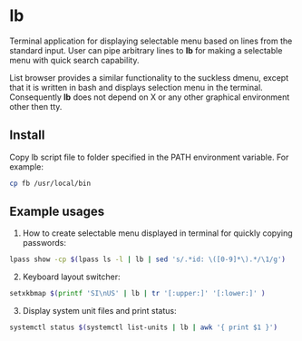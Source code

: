 # lb
Terminal application for displaying selectable menu based on lines from the standard input.
User can pipe arbitrary lines to **lb** for making a selectable menu with quick search capability.

List browser provides a similar functionality to the suckless dmenu, except that it is written in bash and displays selection menu in the terminal.
Consequently **lb** does not depend on X or any other graphical environment other then tty.

## Install

Copy lb script file to folder specified in the PATH environment variable. For example:
```bash
cp fb /usr/local/bin
```

## Example usages

1. How to create selectable menu displayed in terminal for quickly copying passwords:
```bash
lpass show -cp $(lpass ls -l | lb | sed 's/.*id: \([0-9]*\).*/\1/g')
```

2. Keyboard layout switcher:
```bash
setxkbmap $(printf 'SI\nUS' | lb | tr '[:upper:]' '[:lower:]' )
```

3. Display system unit files and print status:
```bash
systemctl status $(systemctl list-units | lb | awk '{ print $1 }')
```
